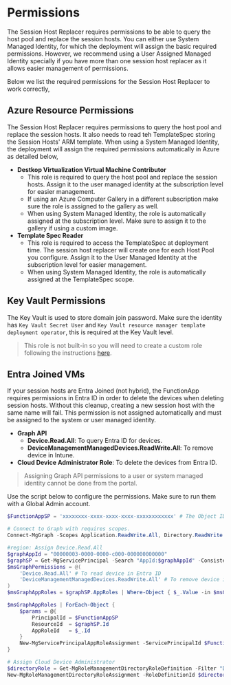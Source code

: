 # Permissions
The Session Host Replacer requires permissions to be able to query the host pool and replace the session hosts.
You can either use System Managed Identity, for which the deployment will assign the basic required permissions.
However, we recommend using a User Assigned Managed Identity specially if you have more than one session host replacer as it allows easier management of permissions.

Below we list the required permissions for the Session Host Replacer to work correctly,
## Azure Resource Permissions
The Session Host Replacer requires permissions to query the host pool and replace the session hosts. It also needs to read teh TemplateSpec storing the Session Hosts' ARM template.
When using a System Managed Identity, the deployment will assign the required permissions automatically in Azure as detailed below,
- **Destkop Virtualization Virtual Machine Contributor**
    - This role is required to query the host pool and replace the session hosts. Assign it to the user managed identity at the subscription level for easier management.
    - If using an Azure Computer Gallery in a different subscription make sure the role is assigned to the gallery as well.
    - When using System Managed Identity, the role is automatically assigned at the subscription level. Make sure to assign it to the gallery if using a custom image.
- **Template Spec Reader**
    - This role is required to access the TemplateSpec at deployment time. The session host replacer will create one for each Host Pool you configure. Assign it to the User Managed Identity at the subscription level for easier management.
    - When using System Managed Identity, the role is automatically assigned at the TemplateSpec scope.

## Key Vault Permissions
The Key Vault is used to store domain join password. Make sure the identity has `Key Vault Secret User` and `Key Vault resource manager template deployment operator`, this is required at the Key Vault level.

> This role is not built-in so you will need to create a custom role following the instructions [here](https://learn.microsoft.com/en-us/azure/azure-resource-manager/templates/key-vault-parameter?tabs=azure-cli#grant-deployment-access-to-the-secrets).

## Entra Joined VMs
If your session hosts are Entra Joined (not hybrid), the FunctionApp requires permissions in Entra ID in order to delete the devices when deleting session hosts.
Without this cleanup, creating a new session host with the same name will fail. This permission is not assigned automatically and must be assigned to the system or user managed identity.

- **Graph API**
    - **Device.Read.All**: To query Entra ID for devices.
    - **DeviceManagementManagedDevices.ReadWrite.All**: To remove device in Intune.
- **Cloud Device Administrator Role**: To delete the devices from Entra ID.

> Assigning Graph API permissions to a user or system managed identity cannot be done from the portal.

Use the script below to configure the permissions. Make sure to run them with a Global Admin account.
```PowerShell
$FunctionAppSP = 'xxxxxxxx-xxxx-xxxx-xxxx-xxxxxxxxxxxx' # The Object ID of the User Managed Identity assigned or the Managed System Identity of the function app.

# Connect to Graph with requires scopes.
Connect-MgGraph -Scopes Application.ReadWrite.All, Directory.ReadWrite.All, AppRoleAssignment.ReadWrite.All,  RoleManagement.ReadWrite.Directory

#region: Assign Device.Read.All
$graphAppId = "00000003-0000-0000-c000-000000000000"
$graphSP = Get-MgServicePrincipal -Search "AppId:$graphAppId" -ConsistencyLevel eventual
$msGraphPermissions = @(
    'Device.Read.All' # To read device in Entra ID
    'DeviceManagementManagedDevices.ReadWrite.All' # To remove device in Intune
)
$msGraphAppRoles = $graphSP.AppRoles | Where-Object { $_.Value -in $msGraphPermissions }

$msGraphAppRoles | ForEach-Object {
    $params = @{
        PrincipalId = $FunctionAppSP
        ResourceId  = $graphSP.Id
        AppRoleId   = $_.Id
    }
    New-MgServicePrincipalAppRoleAssignment -ServicePrincipalId $FunctionAppSP -BodyParameter $params -Verbose
}

# Assign Cloud Device Administrator
$directoryRole = Get-MgRoleManagementDirectoryRoleDefinition -Filter "DisplayName eq 'Cloud Device Administrator'"
New-MgRoleManagementDirectoryRoleAssignment -RoleDefinitionId $directoryRole.Id -PrincipalId $FunctionAppSP  -DirectoryScopeId '/'
```
